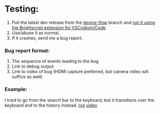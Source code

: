 # Testing:

1. Pull the latest dev release from the [device-flow](https://github.com/lbryio/odysee-roku/tree/device-flow) branch and [run it using the Brightscript extension for VSCodium/Code](INSTALL.md).
1. Use/abuse it as normal.
1. If it crashes, send me a bug report.

### Bug report format:
1. The sequence of events leading to the bug
1. Link to debug output
1. Link to video of bug (HDMI capture preferred, but camera video will suffice as well)

### Example:

I tried to go from the search bar to the keyboard, but it transitions over the keyboard and to the history instead.
[log](https://halitesoftware.com/examplelog.txt)
[video](https://halitesoftware.com/examplevideo.mkv)
